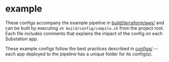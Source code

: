 # example

These configs accompany the example pipeline in [build/terraform/aws/](build/terraform/aws/) and can be built by executing `sh build/config/compile.sh` from the project root. Each file includes comments that explains the impact of the config on each Substation app.

These example configs follow the best practices described in [configs/](configs/) -- each app deployed to the pipeline has a unique folder for its config(s).
